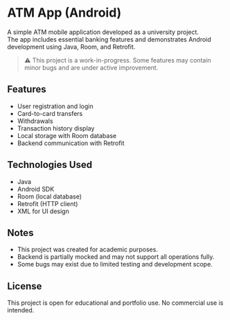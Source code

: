 # ATM App (Android)

A simple ATM mobile application developed as a university project.  
The app includes essential banking features and demonstrates Android development using Java, Room, and Retrofit.

> ⚠️ This project is a work-in-progress. Some features may contain minor bugs and are under active improvement.

## Features

- User registration and login
- Card-to-card transfers
- Withdrawals
- Transaction history display
- Local storage with Room database
- Backend communication with Retrofit

## Technologies Used

- Java
- Android SDK
- Room (local database)
- Retrofit (HTTP client)
- XML for UI design

## Notes

- This project was created for academic purposes.
- Backend is partially mocked and may not support all operations fully.
- Some bugs may exist due to limited testing and development scope.

## License

This project is open for educational and portfolio use. No commercial use is intended.

